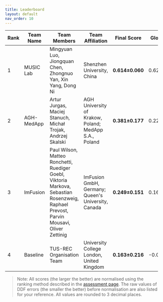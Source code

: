 ```yaml
---
title: Leaderboard
layout: default
nav_order: 10
---
```

| **Rank** | **Team Name** | **Team Members**                              | **Team Affiliation**                      | **Final Score** | **Global Score** | **Local Score** | **Pixel Score** | **Landmark Score** |     **GPE (mm)**      |     **GLE (mm)**      |     **LPE (mm)**     |     **LLE (mm)**     | **Run Time (s)** |
|----------|---------------|-----------------------------------------------|-------------------------------------------|-----------------|------------------|-----------------|-----------------|--------------------|------------------|------------------|-----------------|-----------------|------------------|
|  1   | MUSIC Lab  |                                      Mingyuan Luo, Jiongquan Chen, Zhongnuo Yan, Xin Yang, Dong Ni                                      |               Shenzhen University, China              | **0.614±0.060** | 0.622±0.104  | 0.607±0.035 | 0.633±0.056 |  0.596±0.072   | 9.894±3.269  | 8.116±3.018  | 0.142±0.017 | 0.119±0.017 | 18.889±31.595 |
|  2   | AGH-MedApp |                                       Artur Jurgas, Maciej Stanuch, Michał Trojak, Andrzej Skalski                                      | AGH University of Krakow, Poland; MedApp S.A., Poland | **0.381±0.177** | 0.228±0.337  | 0.533±0.058 | 0.437±0.143 |  0.324±0.224   | 18.873±7.233 | 17.112±7.828 | 0.167±0.025 | 0.143±0.032 |  26.874±2.195 |
|  3   |  ImFusion  | Paul Wilson, Matteo Ronchetti, Ruediger Goebl, Viktoria Markova, Sebastian Rosenzweig, Raphael Prevost, Parvin Mousavi, Oliver Zettinig |   ImFusion GmbH, Germany; Queen's University, Canada  | **0.249±0.151** | 0.169±0.286  | 0.328±0.049 | 0.003±0.109 |  0.494±0.204   | 31.054±4.394 | 10.870±7.556 | 0.326±0.036 | 0.135±0.024 |  0.244±0.022  |
|  4   |  Baseline  |                                                        TUS-REC Organisation Team                                                        |       University College London, United Kingdom       | **0.163±0.216** | -0.078±0.410 | 0.405±0.051 | 0.244±0.145 |  0.083±0.304   | 26.110±7.256 | 23.681±9.049 | 0.214±0.025 | 0.181±0.030 |  19.753±1.570 |


> Note: All scores (the larger the better) are normalised using the ranking method described in the <a href="https://github-pages.ucl.ac.uk/tus-rec-challenge/assessment.html#ranking-method" target="_blank">assessment page</a>. The raw values of DDF errors (the smaller the better) before normalisation are also listed for your reference. All values are rounded to 3 decimal places. 